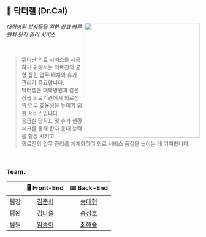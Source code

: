 ## 🏥 닥터캘 (Dr.Cal)

<img width="300" align="right" src="https://github.com/MINI-TEAM3/.github/assets/116873887/db3ce9fb-9db4-4bfe-ad1e-a3d1a6ab042b" />

*대학병원 의사들을 위한 쉽고 빠른 연차∙당직 관리 서비스*

<br />

> 뛰어난 의료 서비스를 제공하기 위해서는 의료진의 균형 잡힌 업무 배치와 휴가 관리가 중요합니다.<br />
> 닥터캘은 대학병원과 같은 상급 의료기관에서 의료진의 업무 효율성을 높이기 위한 서비스입니다.<br />
> 응급실 당직표 및 휴가 현황 체크를 통해 환자 응대 능력을 향상 시키고,<br />
> 의료진의 업무 관리를 체계화하여 의료 서비스 품질을 높이는 데 기여합니다.

<br />

### Team.

| | 🖥 **Front-End** | ⌨️ **Back-End** |
|:-------------:|:-------------:|:---------:|
| 팀장 | [김준희](https://github.com/dev-junehee) | [송태형](https://github.com/Ussu1112) |
| 팀원 | [김다슬](https://github.com/7581058) | [송정호](https://github.com/sdfgx123) |
| 팀원 | [임승이](https://github.com/doitidey) | [최해솔](https://github.com/atsunsetree) |
